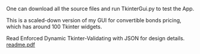 One can download all the source files and run TkinterGui.py to test the App.

This is a scaled-down version of my GUI for convertible bonds pricing, which has around 100 Tkinter widgets.

Read Enforced Dynamic Tkinter-Validating with JSON for design details.
[readme.pdf](https://github.com/user-attachments/files/18390390/readme.pdf)
